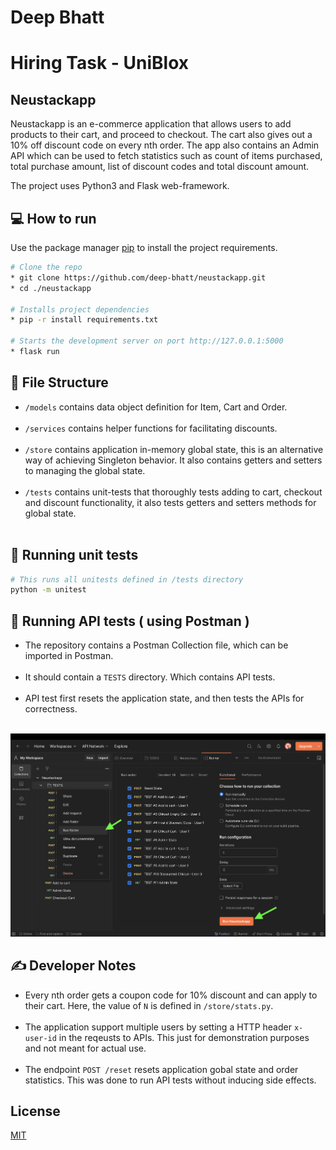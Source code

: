 # Deep Bhatt
# Hiring Task - UniBlox

## Neustackapp

Neustackapp is an e-commerce application that allows users to add products to their cart, and proceed to checkout. The cart also gives out a 10% off discount code on every nth order. The app also contains an Admin API which can be used to fetch statistics such as count of items purchased, total purchase amount, list of discount codes and total discount amount.

The project uses Python3 and Flask web-framework.

## 💻 How to run

Use the package manager [pip](https://pip.pypa.io/en/stable/) to install the project requirements.

```bash
# Clone the repo
* git clone https://github.com/deep-bhatt/neustackapp.git
* cd ./neustackapp

# Installs project dependencies
* pip -r install requirements.txt

# Starts the development server on port http://127.0.0.1:5000
* flask run
```

## 📁 File Structure

* `/models` contains data object definition for Item, Cart and Order.<br><br>
* `/services` contains helper functions for facilitating discounts.<br><br>
* `/store` contains application in-memory global state, this is an alternative way of achieving Singleton behavior. It also contains getters and setters to managing the global state.<br><br>
* `/tests` contains unit-tests that thoroughly tests adding to cart, checkout and discount functionality, it also tests getters and setters methods for global state.<br><br>

## 🔩 Running unit tests
```bash
# This runs all unitests defined in /tests directory
python -m unitest
```

## 🔨 Running API tests ( using Postman )

* The repository contains a Postman Collection file, which can be imported in Postman.<br><br>
* It should contain a `TESTS` directory. Which contains API tests.<br><br>
* API test first resets the application state, and then tests the APIs for correctness.<br><br>

![Postman API Tests](/docs/postman-collection.png)

## ✍️ Developer Notes
* Every nth order gets a coupon code for 10% discount and can apply to their cart. Here, the value of `N` is defined in `/store/stats.py`. <br><br>
* The application support multiple users by setting a HTTP header `x-user-id` in the reqeusts to APIs. This just for demonstration purposes and not meant for actual use. <br><br>
* The endpoint `POST /reset` resets application gobal state and order statistics. This was done to run API tests without inducing side effects.

## License
[MIT](https://choosealicense.com/licenses/mit/)
